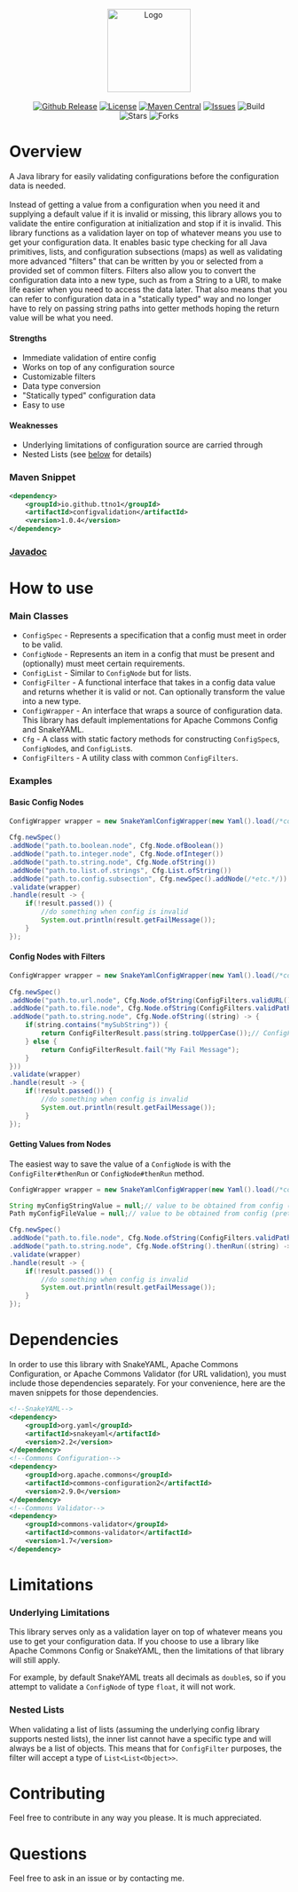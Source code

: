 <p align="center">
	<img src="https://ttno1.github.io/ConfigValidation4j/logo.png" width="auto" height="150px" alt="Logo"><br><br>
	<a href="https://github.com/ttno1/configvalidation4j/releases/"><img src="https://img.shields.io/github/release/ttno1/configvalidation4j?include_prereleases=&sort=semver" alt="Github Release"></a>
	<a href="https://github.com/TTNO1/ConfigValidation4j/blob/master/LICENSE"><img src="https://img.shields.io/badge/license-MIT-blue" alt="License"></a>
	<a href="https://central.sonatype.com/artifact/io.github.ttno1/configvalidation"><img src="https://img.shields.io/maven-central/v/io.github.ttno1/configvalidation" alt="Maven Central"></a>
	<!--<a href="https://ttno1.github.io/ConfigValidation4j/"><img src="https://img.shields.io/maven-central/v/io.github.ttno1/configvalidation?label=javadoc" alt="Javadoc"></a>-->
	<a href="https://github.com/ttno1/configvalidation4j/issues"><img src="https://img.shields.io/github/issues/ttno1/configvalidation4j" alt="Issues"></a>
	<img src="https://img.shields.io/github/actions/workflow/status/ttno1/configvalidation4j/deploy.yml" alt="Build"><br>
	<img src="https://img.shields.io/github/stars/ttno1/configvalidation4j?color=yellow" alt="Stars">
	<img src="https://img.shields.io/github/forks/ttno1/configvalidation4j?color=yellow" alt="Forks">
</p>

# Overview
A Java library for easily validating configurations before the configuration data is needed.<br><br>
Instead of getting a value from a configuration when you need it and supplying a default value if it is invalid or missing, this library allows you to validate the entire configuration 
at initialization and stop if it is invalid. This library functions as a validation layer on top of whatever means you use to get your configuration data. It enables basic type checking 
for all Java primitives, lists, and configuration subsections (maps) as well as validating more advanced "filters" that can be written by you or selected from a provided set of common 
filters. Filters also allow you to convert the configuration data into a new type, such as from a String to a URI, to make life easier when you need to access the data later. That also 
means that you can refer to configuration data in a "statically typed" way and no longer have to rely on passing string paths into getter methods hoping the return value will be what 
you need.
#### Strengths
- Immediate validation of entire config
- Works on top of any configuration source
- Customizable filters
- Data type conversion
- "Statically typed" configuration data
- Easy to use
#### Weaknesses
- Underlying limitations of configuration source are carried through
- Nested Lists (see [below](#limitations) for details)
### Maven Snippet
```xml
<dependency>
	<groupId>io.github.ttno1</groupId>
	<artifactId>configvalidation</artifactId>
	<version>1.0.4</version>
</dependency>
```
### [Javadoc](https://ttno1.github.io/ConfigValidation4j/)
# How to use
### Main Classes
- `ConfigSpec` - Represents a specification that a config must meet in order to be valid.
- `ConfigNode` - Represents an item in a config that must be present and (optionally) must meet certain requirements.
- `ConfigList` - Similar to `ConfigNode` but for lists.
- `ConfigFilter` - A functional interface that takes in a config data value and returns whether it is valid or not. Can optionally transform the value into a new type.
- `ConfigWrapper` - An interface that wraps a source of configuration data. This library has default implementations for Apache Commons Config and SnakeYAML.
- `Cfg` - A class with static factory methods for constructing `ConfigSpec`s, `ConfigNode`s, and `ConfigList`s.
- `ConfigFilters` - A utility class with common `ConfigFilters`.
### Examples
#### Basic Config Nodes
```java
ConfigWrapper wrapper = new SnakeYamlConfigWrapper(new Yaml().load(/*config input stream*/));
		
Cfg.newSpec()
.addNode("path.to.boolean.node", Cfg.Node.ofBoolean())
.addNode("path.to.integer.node", Cfg.Node.ofInteger())
.addNode("path.to.string.node", Cfg.Node.ofString())
.addNode("path.to.list.of.strings", Cfg.List.ofString())
.addNode("path.to.config.subsection", Cfg.newSpec().addNode(/*etc.*/))
.validate(wrapper)
.handle(result -> {
	if(!result.passed()) {
		//do something when config is invalid
		System.out.println(result.getFailMessage());
	}
});
```
#### Config Nodes with Filters
```java
ConfigWrapper wrapper = new SnakeYamlConfigWrapper(new Yaml().load(/*config input stream*/));
		
Cfg.newSpec()
.addNode("path.to.url.node", Cfg.Node.ofString(ConfigFilters.validURL()))
.addNode("path.to.file.node", Cfg.Node.ofString(ConfigFilters.validPath(FileState.PATH)))
.addNode("path.to.string.node", Cfg.Node.ofString((string) -> {
	if(string.contains("mySubString")) {
		return ConfigFilterResult.pass(string.toUpperCase());// ConfigFilterResult#pass() takes in the transformed value, it does not have to be the same type
	} else {
		return ConfigFilterResult.fail("My Fail Message");
	}
}))
.validate(wrapper)
.handle(result -> {
	if(!result.passed()) {
		//do something when config is invalid
		System.out.println(result.getFailMessage());
	}
});
```
#### Getting Values from Nodes
The easiest way to save the value of a `ConfigNode` is with the `ConfigFilter#thenRun` or `ConfigNode#thenRun` method.
```java
ConfigWrapper wrapper = new SnakeYamlConfigWrapper(new Yaml().load(/*config input stream*/));

String myConfigStringValue = null;// value to be obtained from config (pretend this is a field in a class)
Path myConfigFileValue = null;// value to be obtained from config (pretend this is a field in a class)

Cfg.newSpec()
.addNode("path.to.file.node", Cfg.Node.ofString(ConfigFilters.validPath(FileState.PATH).thenRun((path) -> {myConfigFileValue = path;})))
.addNode("path.to.string.node", Cfg.Node.ofString().thenRun((string) -> {myConfigStringValue = string;}))
.validate(wrapper)
.handle(result -> {
	if(!result.passed()) {
		//do something when config is invalid
		System.out.println(result.getFailMessage());
	}
});
```
# Dependencies
In order to use this library with SnakeYAML, Apache Commons Configuration, or Apache Commons Validator (for URL validation), you must include those dependencies separately.
For your convenience, here are the maven snippets for those dependencies.
```xml
<!--SnakeYAML-->
<dependency>
	<groupId>org.yaml</groupId>
	<artifactId>snakeyaml</artifactId>
	<version>2.2</version>
</dependency>
<!--Commons Configuration-->
<dependency>
	<groupId>org.apache.commons</groupId>
	<artifactId>commons-configuration2</artifactId>
	<version>2.9.0</version>
</dependency>
<!--Commons Validator-->
<dependency>
	<groupId>commons-validator</groupId>
	<artifactId>commons-validator</artifactId>
	<version>1.7</version>
</dependency>
```
# Limitations
### Underlying Limitations
This library serves only as a validation layer on top of whatever means you use to get your configuration data.
If you choose to use a library like Apache Commons Config or SnakeYAML, then the limitations of that library will still apply.

For example, by default SnakeYAML treats all decimals as `double`s, so if you attempt to validate a `ConfigNode` of type `float`, it will not work.
### Nested Lists
When validating a list of lists (assuming the underlying config library supports nested lists), the inner list cannot have a specific type and will always be a list of objects. This means that for `ConfigFilter` purposes, the filter will accept a type of `List<List<Object>>`.
# Contributing
Feel free to contribute in any way you please. It is much appreciated.
# Questions
Feel free to ask in an issue or by contacting me.
